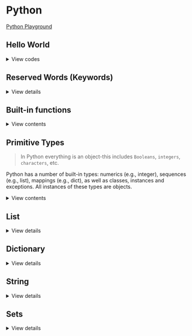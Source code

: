 # Python

[Python Playground](https://www.programiz.com/python-programming/online-compiler/)

## Hello World

<details>
<summary>View codes</summary>

```py
def greeting(name: str) -> None:
    '''Takes in a string name, prints greeting message'''
    print(f"Hello, {name}") # print greeting

if __name__ == '__main__':
    greeting('Bangladesh')
```
    
</details>

## Reserved Words (Keywords)

<details>
<summary>View details</summary>

1. False
2. None
3. True

```py
is_valid = True
is_old = False
val = None
```

4. and
5. or
6. not

```py
a = True
b = False

print(a and b) # False
print(a or b) # True
print(not a) # False
```

7. import
8. from
9. as

```py
from math import sqrt as square_root

print(square_root(16)) # 4.0
```

10. assert

```py
# assert is used to check if a condition is True.
# If it's not, it raises an AssertionError with an optional error message.

x = 5
assert x > 0, "x must be positive"
```

11. async
12. await
13. def

```py
# async is used to define a coroutine function, which can be paused and resumed.
# await is used to suspend execution of an async function until the result is available.

import asyncio

async def example():
  await asyncio.sleep(1)
  print("Hello")

asyncio.run(example())
```

14. break
15. continue
16. for
17. if
18. elif
19. else

```py
for i in range(10):
  if i % 2 == 0:
    print("even:", i)
  elif i == 3:
    continue
  elif i == 9:
    break
  else:
    print("odd:", i)

# Outputs:
# even: 0
# odd: 1
# even: 2
# even: 4
# odd: 5
# even: 6
# odd: 7
# even: 8
```

20. class

```py
class MyClass:
  def __init__(self, x):
    self.x = x

mc = MyClass(10)
```

21. del

```py
# del is used to delete items from lists, slices of lists, variables, or even attributes from objects.

my_list = [1, 2, 3]
my_dict = {"name": "Ali", "age": 20}

del my_list[0]
del my_dict["name"]

print(my_list) # [2, 3]
print(my_dict) # {age: 20}
```

22. except
23. finally

```py
# except is used in exception handling to catch and handle exceptions.
# It specifies one or more exception types that the except block will handle.

try:
  f = open("my_file.txt")
except FileNotFoundError:
  print("File not found")
finally:
  # Ensure the file is always closed, even if an exception occurs
  f.close()
```

24. global

```py
# global is used inside functions to declare that a variable is global, meaning it belongs to the global scope.

x = 10

def my_func():
  global x
  x = 20

my_func()
print(x) # 20
```

25. in

```py
# in is used to check if a value exists in a sequence such as a list, tuple, string or dictionary.

my_list = [1, 2, 3]
my_tuple = (1, 2, 3)
my_str = "Hello"
my_dict = {"a": 1}

print(3 in my_list) # True
print(2 in my_tuple) # True
print("h" in my_str) # False
print("a" in my_dict) # True
```

26. is

```py
# is is used to test if two variables refer to the same object in memory.
x = [1, 2]
y = [1, 2]
z = True

print(x is y) # False
print(z is True) # True
```

27. lambda

```py
# lambda is used to create small anonymous functions.

square = lambda x: x * x
print(square(5)) # 25
```

28. nonlocal

```py
# nonlocal is used inside nested functions to declare that a variable belongs to an outer (but not global) scope.

def outer_func():
  x = 10
  def inner_func():
    nonlocal x
    x = 20
  inner_func()
  print(x) # 20
outer_func()
```

29. pass

```py
# pass is a null operation. It is used when a statement is required syntactically
# but you do not want any command or code to execute.

if 10 > 5:
  pass
```

30. raise
31. return

```py
# raise is used to raise an exception manually.

def check_positive(x):
  if x < 0:
    raise ValueError("x should be a positive number")
  return x

check_positive(10)
check_positive(-1)
```

32. while

```py
i = 0
while i < 5:
    print(i)
    i += 1
```

33. with

```py
# with is used to simplify exception handling by ensuring that clean-up code is executed, even if an error occurs.

with open("myfile.txt", "r") as file:
  data = file.read()
  print(data)
```

34. yield

```py
# yield is used inside a function like a return statement but it returns a generator.
#  a generator is a special type of iterator that allows you to iterate over a sequence of values lazily,
# generating values on-the-fly rather than storing them in memory all at once.

def generator():
  for i in range(5):
    yield i

gen = generator()
for value in gen:
  print(value)
```

</details>

## Built-in functions

<details>
<summary>View contents</summary>

1. **abs()**: Returns the absolute value of a number.

```python
num = -5
print(abs(num))  # Output: 5
```

2. **min()**: Returns the smallest item in an iterable.

```python
numbers = [3, 1, 4, 1, 5, 9, 2, 6]
print(min(numbers))  # Output: 1
```

3. **max()**: Returns the largest item in an iterable or the largest of two or more arguments.

```python
numbers = [3, 1, 4, 1, 5, 9, 2, 6]
print(max(numbers))  # Output: 9
```

4. **sum()**: Returns the sum of all elements in the iterable.

```python
numbers = [1, 2, 3, 4, 5]
print(sum(numbers))  # Output: 15
```

5. **pow(x, y, z=None)**: Returns x to the power of y (optionally modulo z)

```python
print(pow(2, 3))  # Output: 8
```

6. **divmod()**: Returns the quotient and the remainder when dividing two numbers.

```python
result = divmod(10, 3)
print(result)  # Output: (3, 1)
```

7. **round(number, ndigits=None)**: Rounds a number to a specified number of decimal places (ndigits).

```py
pi = 3.14159
rounded_pi = round(pi, 2)  # rounded_pi will be 3.14
```

8. **all()**: Returns `True` if all elements of an iterable are true.

```python
iterable = [True, True, False]
print(all(iterable))  # Output: False

my_dict = {'a': 5, 'b': 15, 'c': 8}
all(value > 4 for value in my_dict.values())  # True
```

9. **any()**: Returns `True` if any element of an iterable is true.

```python
iterable = [False, False, True]
any(iterable)  # Output: True

my_set = {-1, 2, 3, 4}
any(num < 0 for num in my_set)  # Output: True
```

10. **len(object)**: Gets the length (number of items) of an object that supports it (e.g., lists, strings, tuples, dictionary):

```python
my_dict = {"name": "Abul"}
len(my_dict) # 1
```

11. **reversed(iterable)**: Returns an iterator that yields elements of the iterable in reverse order.

```python
letters = "hello"
reversed_letters = reversed(letters)
for letter in reversed_letters:
    print(letter)  # Output: olleh
```

12. **next()**: Retrieves the next item from the iterator.

```python
iterator = iter([1, 2, 3])
print(next(iterator))  # Output: 1
```

13. **ascii()**: Returns a string containing a printable representation of an object, but escape non-ASCII characters.

```python
print(ascii('π is a greek letter'))  # Output: "'\\u03c0 is a greek letter'"
```

14. **enumerate()**: Returns an enumerate object, which yields pairs containing a count (from start, which defaults to 0) and a value yielded by the iterable.

```python
my_list = ['apple', 'banana', 'cherry']
for index, fruit in enumerate(my_list):
      print(index, fruit)
# Output:
# 0 apple
# 1 banana
# 2 cherry
```

15. **range(start, stop=None, step=1)**: Generates a sequence of numbers from start (inclusive) to stop (exclusive) at a step of step.

```python
my_range = range(5)
print(list(my_range))  # Output: [0, 1, 2, 3, 4]
```

16. **map()**: Applies a given function to all the items of an iterable and returns a new iterator.

```python
numbers = [1, 2, 3, 4, 5]
squared = map(lambda x: x**2, numbers)
print(list(squared))  # Output: [1, 4, 9, 16, 25]
```

17. **filter(function, iterable)**: Constructs an iterator from elements of an iterable for which the function returns True.

```python
numbers = [1, 2, 3, 4, 5]
def is_even(num):
    return num % 2 == 0

even_numbers = filter(is_even, numbers) # [2, 4]
```

18. **slice(start, stop=None, step=None)**: Returns a slice object representing the set of indices specified by range(start, stop, step).

```python
my_list = [1, 2, 3, 4, 5]
my_slice = slice(1, 4, 2)
print(my_list[my_slice])  # Output: [2, 4]
```

19. **sorted(iterable, key=None, reverse=False)**: Returns a new sorted list from the items in iterable. Optionally provides a key function for custom sorting or reverse=True for descending order.

```py
numbers = [3, 1, 4, 2]
sorted_numbers = sorted(numbers)  # [1, 2, 3, 4]

# Sort by length of strings
words = ["apple", "banana", "cherry"]
sorted_by_length = sorted(words, key=len)  # ["cherry", "apple", "banana"]
```

20. **zip()**: Returns an iterator of tuples, where the i-th tuple contains the i-th element from each of the argument sequences or iterables.

```python
list1 = [1, 2, 3]
list2 = ['a', 'b', 'c']
zipped = zip(list1, list2)
print(list(zipped))  # Output: [(1, 'a'), (2, 'b'), (3, 'c')]
```

21. **input()**: Reads a line from input, converts it to a string (stripping a trailing newline), and returns that.

```python
name = input("Enter your name: ")
print("Hello, " + name)
```

22. **type()**: Returns the type of an object.

```python
print(type(5))  # Output: <class 'int'>
```

23. **print(object, sep=" ", end="\n", file=None, flush=False)**: Prints the object to the console (or a specified file).

```python
message = "Hello, world!"
print(message)
```

24. **eval()**: Evaluates a Python expression given as a string and returns the result.

```python
result = eval('2 + 2')
print(result)  # Output: 4
```

25. **open(file, mode="r", buffering=-1, encoding=None, errors=None, newline=None, closefd=True, opener=None)**: Opens a file and returns a corresponding file object.

```python
with open("myfile.txt", "r") as file:
   data = file.read()
   print(data)
```

26. **exec()**: Executes dynamically created Python code.

```python
exec('print("Hello, World!")')
```

27. **format(value, format_spec="")**: Formats a specified value into a specified format.

```python
formatted_string = format(123.456, '.2f')
print(formatted_string)  # Output: '123.46'
```

28. **oct()**: Converts an integer to an octal string prefixed with "0o".

```python
num = 8
print(oct(num))  # Output: 0o10
```

29. **bin()**: Converts an integer to a binary string prefixed with "0b".

```python
num = 5
print(bin(num))  # Output: 0b101
```

30. **hex()**: Converts an integer to a lowercase hexadecimal string prefixed with "0x".

```python
num = 255
print(hex(num))  # Output: 0xff
```

31. **bool()**: Converts a value to a Boolean.

```python
print(bool(0))  # Output: False
print(bool(1))  # Output: True
```

32. **int()**: Returns an integer object constructed from a number or string.

```python
num = int('10')
print(num)  # Output: 10
```

33. **float()**: Returns a floating-point number constructed from a number or string.

```python
my_float = float('3.14')
print(my_float)  # Output: 3.14
```

34. **str()**: Returns a string version of the specified object.

```python
my_string = str(123)
print(my_string)  # Output: '123'
```
   
35. **chr()**: Returns the string representing a character whose Unicode code point is the integer.

```python
print(chr(65))  # Output: A
```

36. **ord()**: Given a string representing one Unicode character, returns an integer representing the Unicode code point of that character.

```python
print(ord('A'))  # Output: 65
```

37. **complex(real=0, imag=0)**: Returns a complex number with the value real + imag*1j or converts a string or number to a complex number.

```python
my_complex = complex(2, 3)
print(my_complex)  # Output: (2+3j)
```

38. **bytes()**: Returns a new bytes object, which is an immutable sequence of integers in the range 0 <= x < 256.

```python
my_bytes = bytes([65, 66, 67])
print(my_bytes)  # Output: b'ABC'
```

39. **list()**: Returns a list.

```python
my_list = list((1, 2, 3))
print(my_list)  # Output: [1, 2, 3]
```

40. **dict()**: Creates a new dictionary.

```python
new_dict = dict(a=1, b=2, c=3)
print(new_dict)  # Output: {'a': 1, 'b': 2, 'c': 3}
```

41. **tuple()**: Returns a tuple.

```python
my_tuple = tuple([1, 2, 3])
print(my_tuple)  # Output: (1, 2, 3)
```

42. **set(iterable)**: Creates a set object from an iterable, removing duplicates and maintaining insertion order for Python 3.

```py
set([1, 2, 2, 3])  # {1, 2, 3}
```

43. **bytearray()**: Returns a new array of bytes.

```python
my_bytearray = bytearray(b'hello')
print(my_bytearray)  # Output: bytearray(b'hello')
```

44. **format_map()**: Similar to the str.format() method but accepts a mapping object.

```python
my_dict = {'name': 'John', 'age': 30}
formatted_string = '{name} is {age} years old'.format_map(my_dict)
print(formatted_string)  # Output: John is 30 years old
```

45. **callable()**: Checks if the object appears callable.

```python
def my_function():
      print("Hello, World!")

print(callable(my_function))  # Output: True
```

46. **frozenset()**: Returns a new frozenset object, optionally with elements taken from the iterable.

```python
my_set = frozenset([1, 2, 3])
print(my_set)  # Output: frozenset({1, 2, 3})
```

47. **hash()**: Returns the hash value of the object if it has one.

```python
my_set = {1, 2, 3}
print(hash(my_set))  # Output: TypeError: unhashable type: 'set'
```

48. **compile()**: Compiles the source into a code or AST object.

```python
code = compile('print("Hello, World!")', '', 'exec')
exec(code)  # Output: Hello, World!
```

49. **repr()**: Returns a string containing a printable representation of an object.

```python
my_string = repr('Hello, World!')
print(my_string)  # Output: 'Hello, World!'
```

50. **setattr()**: Sets the value of the attribute of an object.

```python
class MyClass:
      pass

obj = MyClass()
setattr(obj, 'name', 'John')
print(obj.name)  # Output: John
```

51. **staticmethod()**: Returns a static method for a function.

```python
class MyClass:
      @staticmethod
      def my_method():
         print("Static method")

MyClass.my_method()  # Output: Static method
```

52. **getattr()**: Returns the value of the named attribute of an object.

```python
class MyClass:
      name = 'John'

obj = MyClass()
print(getattr(obj, 'name'))  # Output: John
```

53. **hasattr()**: Checks if an object has the specified attribute.

```python
class MyClass:
      name = 'John'

obj = MyClass()
print(hasattr(obj, 'name'))  # Output: True
```

54. **classmethod()**: Returns a class method for a function.

```python
class MyClass:
      @classmethod
      def my_method(cls):
         print("Class method")

MyClass.my_method()  # Output: Class method
```

55. **object()**: Returns a new featureless object.

```python
my_object = object()
print(my_object)  # Output: <object object at 0x7f3d14484700>
```

56. **super()**: Returns a proxy object that delegates method calls to a parent or sibling class of type.

```python
class Parent:
      def show(self):
         print("Parent method")

class Child(Parent):
      def show(self):
         super().show()

obj = Child()
obj.show()  # Output: Parent method
```

57. **vars()**: Returns the __dict__ attribute of the given object.

```python
class MyClass:
      def __init__(self):
         self.a = 1
         self.b = 2

obj = MyClass()
print(vars(obj))  # Output: {'a': 1, 'b': 2}
```

58. **isinstance()**: Returns True if the specified object is of the specified type, otherwise False.

```python
print(isinstance(5, int))  # Output: True
```

59. **issubclass(class, classinfo)**: Checks if a class is a subclass of another class.

```python
class Animal:
    pass

class Dog(Animal):
    pass

class Cat(Animal):
    pass

is_dog_subclass = issubclass(Dog, Animal)     # True
is_cat_subclass = issubclass(Cat, Dog)        # False (Cat is a subclass of Animal, not Dog)
```

60. **id()**: Returns the identity of an object.

```python
my_list = [1, 2, 3]
print(id(my_list))  # Output: <some memory address>
```

</details>

## Primitive Types

> In Python everything is an object-this includes `Booleans`, `integers`, `characters`, etc.

Python has a number of built-in types: numerics (e.g., integer), sequences (e.g., list), mappings (e.g., dict), as well as classes, instances and exceptions. All instances of these types are objects.

<details>
<summary>View contents</summary>

#### Bitwise operators
    
| Operator | Description         | Description |
| -------- | ------------------- | ----------- |
| &        | Bitwise AND         | x & y       |
| \|       | Bitwise OR          | x \| y      |
| ~        | Bitwise NOT         | ~x          |
| ^        | Bitwise XOR         | x ^ y       |
| >>       | Bitwise right shift | x >>        |
| <<       | Bitwise left shift  | x <<        |
    
```py
a = 10 # = 1010 (Binary)
b = 4  # =  0100 (Binary)

a & b # = 1010 & 0100 = 0000 = 0 (Decimal)
a | b # = 1010 & 0100 = 1110 = 14 (Decimal)
~a    # = ~1010 = -(1010 + 1) = -1011 = -11 (Decimal)
a ^ b # = 1010 ^ 0100 = 1110 = 14 (Deciaml)
    
# Shift Operators
    
x = 10 # = 0000 1010 (Binary)
x >> 1 # = 0000 0101 = 5
    
y = 5  # = 0000 0101 (Binary)
y << 1 # = 0000 1010 = 10
y << 2 # = 0001 0100 = 20 
```
    
</details>

## List

<details>
<summary>View details</summary>

1. Iterating a list

<details>
<summary>View codes</summary>

```py
# Using for loop

num_list = [1, 2, 3, 4, 5]

for num in num_list:
  print(num, end=' ') # 1 2 3 4 5
  
for i in range(len(num_list)):
  print(num_list[i], end=' ') # 1 2 3 4 5
  
for i, num in enumerate(num_list):
  print(num, end=' ') # 1 2 3 4 5
  print(i, end=' ') # 0 1 2 3 4
  
for i in range(2, len(num_list)):
  print(num_list[i], end=' ') # 3 4 5
```
  
```py
# Using while loop

num_list = [1, 2, 3, 4, 5]

i = 0

while len(num_list) != i:
    print(num_list[i], end=' ') # 1 2 3 4 5
    i += 1
```

```py
# Using recursion

num_list = [1, 2, 3, 4, 5]

def iterate_list(arr):
    print(arr[0], end=' ') # 1 2 3 4 5
    
    if len(arr) < 2: return
    # list[start_index(including) : end_index(not including) : step]
    iterate_list(arr[1:])

print(num_list[1::2]) # [2, 4]
iterate_list(num_list)
```
  
</details>
    
2. Backward/Reverse iteration of a list
    
<details>
<summary>View codes</summary>
    
```py
num_list = [1, 2, 3, 4, 5]

for num in range(len(num_list) - 1, -1, -1):
  print(num_list[i], end=' ') # 5 4 3 2 1
```
    
</details>

3. Filtering a list

<details>
<summary>View codes</summary>

```py
# Using for loop

num_list = [1, 2, 3, 4, 5, 6, 7, 8, 9]

event_list = []
for num in num_list:
  if num % 2 == 0:
    even_list.append(num)
    
print(even_list) # [2, 4, 6, 8]
```

```py
# Using list comprehension

num_list = [1, 2, 3, 4, 5, 6, 7, 8, 9]

even_list = [num for num in num_list if num % 2 == 0]

print(even_list) # [2, 4, 6, 8]
```

```py
# Using filter and lambda function

num_list = [1, 2, 3, 4, 5, 6, 7, 8, 9]

even_list = list(filter(lambda num: num % 2 == 0, num_list))

print(even_list) # [2, 4, 6, 8]
```

</details>

4. Finding element in list

<details>
<summary>View codes</summary>

```py
# Using index() method

num_list = [1, 2, 3, 4, 5, 6, 7, 8, 9]

try:
    index = num_list.index(3) # returns the index of the given element, or raise a ValueError exception
    print('The index of 3 is:', index)
except:
    print('not found')
```
  
```py
# Using the “in” operator
  
num_list = [1, 2, 3, 4, 5, 6, 7, 8, 9]
  
if 3 in num_list:
  print('element 3 is found.')
else:
  print('not found')
```

</details>

5. Mapping list elements

<details>
<summary>View codes</summary>
  
```py
# Using for loop

num_list = [1, 2, 3, 4]

even_squared = []
for num in num_list:
  if num % 2 == 0:
    even_squared.append(num ** 2)
  else:
    even_squared.append(num)
    
print(even_squared) # [1, 4, 3, 16]
```
  
```py
# Using list comprehension

num_list = [1, 2, 3, 4]

even_squared = [num ** 2 if num % 2 == 0 else num for num in num_list]

print(even_squared) # [1, 4, 3, 16]
```

```py
# Using map and lambda function
  
num_list = [1, 2, 3, 4]

even_squared = list(map(lambda num: num ** 2 if num % 2 == 0 else num, num_list))

print(even_squared) # [1, 4, 3, 16]
```

</details>
  
6. list operations
  
<details>
<summary>View codes</summary>
    
```py
num_list = [1, 2]
  
# access to last element
num_list[-1] # 2
  
# multifly a list
num_list * 3 # [1,2,1,2,1,2]
  
# add 3 at the end
num_list.append(3) # [1, 2, 3]
  
# concate or merge two list
num_list += [4] # [1, 2, 3, 4]
  
# add 5 and 6 at the end
num_list.extend([4, 5]) # [1, 2, 3, 4, 4, 5]
  
# add 100 at 2nd index
num_list.insert(2, 100) # [1, 2, 100, 3, 4, 4, 5]
  
# remove 4 from first occurrence
num_list.remove(4) # [1, 2, 100, 3, 4, 5]
  
# remove 3rd and last element using pop. parameter is index number which is optional.
num_list.pop(2) # [1, 2, 3, 4, 5]
num_list.pop() # [1, 2, 3, 4]
  
# slice a list: [start_index:end_index], end_index is exclusive
num_list[1:] # [2, 3, 4]
num_list[:2] # [1, 2]
num_list[1:3] # [2, 3]
  
# reverse a list
num_list[::-1]     # does not modify the original list
num_list.reverse() # modifies the original list
  
# length, minimum, maximum and count
num_list = [1, 2, 5, 5, 8]
len(num_list) # 4
min(num_list) # 1
max(num_list) # 8
num_list.count(5) # 2
  
# find index of the first occurence. if element is not found, raise a ValueError exception
num_list = [1,2,10,4,5]
num_list.index(10)       # searches in the whole list
num_list.index(10, 0, 2) # searches from 0th to 2nd position
  
# sort a list using sort() and sorted(). sort() modify the list where sorted() doesn't modify the list
# sort in increasing order
sorted(num_list)
num_list.sort()
  
# sort in decreasing order
sorted(num_list, reverse=True) 
num_list.sort(reverse=True)
  
# sorted using function
cars = ['Ford', 'Mitsubishi', 'BMW', 'VW']
cars.sort(key=lambda car: len(car)) # sorted by car length
sorted(cars, key=lambda car: len(car))
# ['VW', 'BMW', 'Ford', 'Mitsubishi']

people = [{'age: 5, 'name': 'Abul'}, {'age': 10, 'name': 'Abul'}]
sorted(people, key=lambda person: person['age']) # sorted by age
```
  
</details>

</details>

## Dictionary

<details>
<summary>View details</summary>

1. Iterating dictionary

<details>
<summary>View codes</summary>
  
```py
# Using for loop

dict = { 'name': 'zayan', 'age': 5, 'religion': 'Islam' }

for key in dict:
    print(key, '->', dict[key]) # name -> zayan, age -> 5, religion -> Islam
```

```py
# Using items() method

dict = { 'name': 'zayan', 'age': 5, 'religion': 'Islam' }

for key, value in dict.items():
    print(key, '->', value) # name -> zayan, age -> 5, religion -> Islam
```

```py
# Using keys() method

dict = { 'name': 'zayan', 'age': 5, 'religion': 'Islam' }

for key in dict.keys():
    print(key, '->', dict[key]) # name -> zayan, age -> 5, religion -> Islam
```

```py
# Using values() method

dict = { 'name': 'zayan', 'age': 5, 'religion': 'Islam' }

for value in dict.values():
    print(value) # zayan, 5, Islam
```
  
```py
# Using comprehension
  
dict = { 'name': 'zayan', 'age': 5, 'religion': 'Islam' }

new_dict = {key: value for key, value in dict.items() if key != 'age'}

print(new_dict) # {'name': 'zayan', 'religion': 'Islam'}
```

```py
# membership tests (in)

dict = { 'name': 'zayan', 'age': 5, 'religion': 'Islam' }

print('name' in dict.keys()) # True
print('zayan' in dict.values()) # True
print('village' in dict.keys()) # False
```

```py
# Modifying Values and Keys

dict = { 'name': 'zayan', 'age': 5, 'religion': 'Islam' }

dict['name'] = 'Zayan' # modify value
# del dict['age']

for key in list(dict.keys()):  # Use a list instead of a view to delete a key
    if key == 'age':
        del dict[key]

print(dict) # {'name': 'Zayan', 'religion': 'Islam'}
```

</details>

2. Dictionary operations

<details>
<summary>View codes</summary>

```py
# Using curly braces
my_dict = {'name': 'John', 'age': 30, 'city': 'New York'}

# Using dict() constructor
another_dict = dict(name='Jane', age=25, city='Los Angeles')

# Access
my_dict['name']  # Output: John

# Update value
my_dict['age'] = 31

# Add new key-value pair
my_dict['country'] = 'USA'

print(my_dict)  # Output: {'name': 'John', 'age': 31, 'city': 'New York', 'country': 'USA'}

# Deleting a key-value pair
del my_dict['age']

# Deleting and returning the value of a key
city = my_dict.pop('city')

print(my_dict)  # Output: {'name': 'John'}
print(city)     # Output: New York
```

</details>

</details>

## String

<details>
<summary>View details</summary>
  
1. Iterating a string

<details>
<summary>View codes</summary>

```py
# Using for loop

str = 'hello'

for ch in str:
  print(ch, end=' ') # h e l l o
  
for i in range(len(str)):
  print(str[i], end=' ') # h e l l o
  
for i, ch in enumerate(str):
  print(ch, end=' ') # h e l l o
  print(i, end=' ') # 0 1 2 3 4
```
  
</details>

2. Finding substring in a string

<details>
<summary>View codes</summary>

```py
# Using find() method

txt = "Hello, World."

index = txt.find("ell")

if index != -1:
  print('found substring. index is ', index)
else:
  print('not found')
```

```py
# Using index() method

txt = "Hello, World."

try:
    index = txt.index("ell") # returns the index of the given element, or raise a ValueError exception
    print('found substring. index is ', index)
except:
    print('not found')
```
  
</details>
  
3. Split a string into a list

<details>
<summary>View codes</summary>

```py
# string.split(separator, maxsplit)
# Default separator is any whitespace
# Default value is -1, which is "all occurrences
  
str = "apple#banana#cherry"
list = str.split("#", 1)
print(list) # ['apple', 'banana#cherry']
```
  
```py
# split string to characters
str = "apple"
ch = list(str)
print(ch) # ['a', 'p', 'p', 'l', 'e']
```
  
</details>
    
4. Built-in functions
    
<details>
<summary>View codes</summary>

```py
# character to ASCII or ASCII to character
str = "Apple1 "
ord('a') # 97
chr(97) # 'a'
chr(ord('a') + 3) # 'd'

# Concatenation (+)
str1 = "Hello"
str2 = "World"
result = str1 + " " + str2
print(result)  # Output: Hello World

# Multiplication (*)
str1 = "abc"
result = str1 * 3
print(result)  # Output: abcabcabc

# Substring
my_str = "Hello, World!"
my_str[7:] # World!
my_str[-6:] # World!
my_str[0:5] # Hello
my_str[::-1] # !dlroW ,olleH

# Length
my_str = "Hello, World!"
len(my_str) # 13

# count(): Returns the number of occurrences of a substring in the string.
my_string = "apple banana apple orange apple"
count = my_string.count("apple")
print(count)  # Output: 3

# Case Conversion
my_str = "Hello, World!"
my_str.lower()  # hello, world!
my_str.upper()  # HELLO, WORLD!

# Strip: Removes leading and trailing whitespace from a string
my_string = "  Hello, World!  "
my_string.strip()  # Hello, World!

# lstrip(): Removes leading whitespace (or specified characters) from the beginning of the string.
my_string = "   hello"
print(my_string.lstrip())  # Output: 'hello'

# rstrip(): Removes trailing whitespace (or specified characters) from the end of the string.
my_string = "hello   "
print(my_string.rstrip())  # Output: 'hello'

# Split: Splits a string into a list of substrings based on a delimiter.
my_string = "apple,banana,orange"
fruits = my_string.split(",")
print(fruits)  # Output: ['apple', 'banana', 'orange']

# Join: Joins the elements of an iterable into a string using a separator.
fruits = ['apple', 'banana', 'orange']
my_string = ",".join(fruits) # apple,banana,orange

# Replace: Replaces occurrences of a substring within a string.
my_string = "Hello, World!"
new_string = my_string.replace("World", "Universe")
print(new_string)  # Output: Hello, Universe!

# Find: Returns the lowest index of the substring if found in the string. Returns -1 if not found.
my_string = "Hello, World!"
index = my_string.find("World")
print(index)  # Output: 7

# Count: Returns the number of occurrences of a substring in the string.
my_string = "apple banana apple orange apple"
count = my_string.count("apple")
print(count)  # Output: 3

# StartsWith and EndsWith: Checks if the string starts or ends with a specified substring.
my_string = "Hello, World!"
print(my_string.startswith("Hello"))  # Output: True
print(my_string.endswith("!"))       # Output: True

# Title: Returns a string with the first character of each word capitalized.
my_string = "hello world"
title_case = my_string.title()
print(title_case)  # Output: Hello World

# Capitalize: Returns a string with the first character capitalized.
my_string = "hello world"
capitalized = my_string.capitalize()
print(capitalized)  # Output: Hello world

# Encode and Decode: Encodes and decodes the string using a specified encoding.
my_string = "Hello, World!"
encoded = my_string.encode('utf-8')
print(encoded)  # Output: b'Hello, World!'
decoded = encoded.decode('utf-8')
print(decoded)  # Output: Hello, World!

# Format: Formats the string with placeholders.
name = "Alice"
age = 30
formatted_string = "My name is {} and I am {} years old.".format(name, age)
print(formatted_string)  # Output: My name is Alice and I am 30 years old.

# format_map(): Similar to format(), but accepts a mapping (dictionary-like object) as an argument.
person = {'name': 'Bob', 'age': 25}
formatted_string = "My name is {name} and I am {age} years old.".format_map(person)
print(formatted_string)  # Output: My name is Bob and I am 25 years old.

# isdigit(): Checks if all characters in the string are digits.
my_string = "123"
print(my_string.isdigit())  # Output: True

# isalpha(): Checks if all characters in the string are alphabetic.
my_string = "abc"
print(my_string.isalpha())  # Output: True

# islower(): Checks if all characters in the string are lowercase.
my_string = "hello"
print(my_string.islower())  # Output: True

# isupper(): Checks if all characters in the string are uppercase.
my_string = "HELLO"
print(my_string.isupper())  # Output: True

# istitle(): Checks if the string is in titlecase.
my_string = "Hello World"
print(my_string.istitle())  # Output: True

# isnumeric(): Checks if all characters in the string are numeric.
my_string = "123"
print(my_string.isnumeric())  # Output: True

# isalnum(): Checks if all characters in the string are alphanumeric.
my_string = "abc123"
print(my_string.isalnum())  # Output: True

# isascii(): Returns True if all characters in the string are ASCII, False otherwise.
my_string = "Hello, World!"
print(my_string.isascii())  # Output: True

# isdecimal(): Returns True if all characters in the string are decimals, False otherwise.
my_string = "123"
print(my_string.isdecimal())  # Output: True

# zfill(): Pads a numeric string with zeros on the left to fill a field of the specified width.
my_string = "42"
print(my_string.zfill(5))  # Output: '00042'

# index(): Returns the lowest index of the substring in the string, or raises a ValueError if the substring is not found.
my_string = "apple banana orange"
index = my_string.index("banana")
print(index)  # Output: 6

# rindex(): Returns the highest index of the substring in the string, or raises a ValueError if the substring is not found.
my_string = "apple banana apple orange apple"
index = my_string.rindex("apple")
print(index)  # Output: 28

# rfind(): Returns the highest index of the substring in the string, or -1 if the substring is not found.
my_string = "apple banana apple orange apple"
index = my_string.rfind("apple")
print(index)  # Output: 28
```
    
</details>

</details>

## Sets

<details>
<summary>View details</summary>

1. Iterating a set

```py
# Normal iteration

my_set = {1, 2, 3}

for num in my_set:
    print(num) # 1, 2, 3

```

```py
# Using set comprehension

number_set = {1, 2, 3}
squared_numbers = {num ** 2 for num in number_set}

for squared_num in squared_numbers:
    print(squared_num) # 1, 4, 9
```

```py
# Using enumerate

string_set = {"apple", "banana", "orange", "grape"}

for index, fruit in enumerate(string_set):
    print(f"Index {index}: {fruit}")
```

2. Set operations

```py
# Intersection (&): Returns a new set containing only the elements that are common to both sets.

set1 = {1, 2, 3, 4}
set2 = {3, 4, 5, 6}

intersection = set1 & set2
print(intersection)  # Output: {3, 4}
```

```py
# Union (|): Returns a new set containing all unique elements from both sets.

set1 = {1, 2, 3}
set2 = {3, 4, 5}

union = set1 | set2
print(union)  # Output: {1, 2, 3, 4, 5}
```

```py
# Difference (-): Returns a new set containing elements that are in the first set but not in the second set.

set1 = {1, 2, 3, 4}
set2 = {3, 4, 5}

difference = set1 - set2
print(difference)  # Output: {1, 2}
```

```py
# Subset (<=) and Superset (>=): Checks if one set is a subset or superset of another.

set1 = {1, 2, 3}
set2 = {1, 2, 3, 4, 5}

is_subset = set1 <= set2
is_superset = set2 >= set1

print(is_subset)  # Output: True
print(is_superset)  # Output: True
```

```py
# Disjoint (isdisjoint()): Checks if two sets have no elements in common.

set1 = {1, 2, 3}
set2 = {4, 5, 6}

disjoint = set1.isdisjoint(set2)
print(disjoint)  # Output: True
```

```py
my_set = {1, 2, 3}

# Adding a single element
my_set.add(4)

# Adding multiple elements
my_set.update([5, 6])

print(my_set)  # Output: {1, 2, 3, 4, 5, 6}

# Removing an element
my_set.remove(3)

# Removing an element if it exists
my_set.discard(6)

print(my_set)  # Output: {1, 2, 4, 5}

# Set to list
my_set = {1, 2, 3, 4, 5}
my_list = list(my_set)
print(my_list)  # Output: [1, 2, 3, 4, 5]

# List to set
my_list = [1, 2, 3, 4, 5]
my_set = set(my_list)
print(my_set)  # Output: {1, 2, 3, 4, 5}
```

</details>
